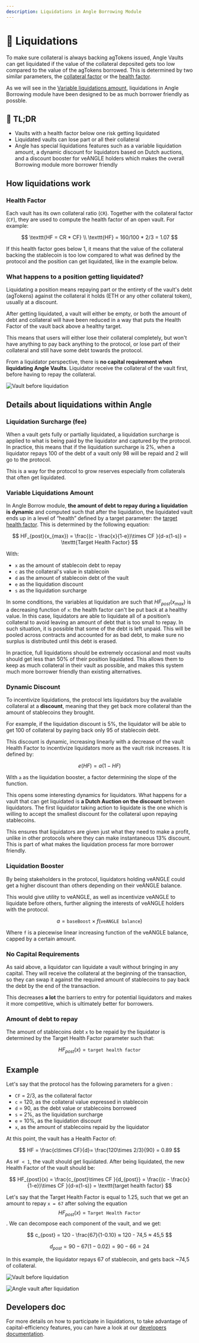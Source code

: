 ```yaml
---
description: Liquidations in Angle Borrowing Module
---
```


# 🎳 Liquidations

To make sure collateral is always backing agTokens issued, Angle Vaults can get liquidated if the value of the collateral deposited gets too low compared to the value of the agTokens borrowed. This is determined by two similar parameters, the [collateral factor](glossary.md) or the [health factor](glossary.md).

As we will see in the [Variable liquidations amount](liquidations.md#variable-liquidations-amount), liquidations in Angle Borrowing module have been designed to be as much borrower friendly as possble.

## 🔎 TL;DR

- Vaults with a health factor below one risk getting liquidated
- Liquidated vaults can lose part or all their collateral
- Angle has special liquidations features such as a variable liquidation amount, a dynamic discount for liquidators based on Dutch auctions, and a discount booster for veANGLE holders which makes the overall Borrowing module more borrower friendly

## How liquidations work

### Health Factor

Each vault has its own collateral ratio (`CR`). Together with the collateral factor (`CF`), they are used to compute the health factor of an open vault. For example:

$$
\texttt{HF = CR * CF} \\ \texttt{HF} = 160/100 * 2/3 = 1.07
$$

If this health factor goes below 1, it means that the value of the collateral backing the stablecoin is too low compared to what was defined by the protocol and the position can get liquidated, like in the example below.

### What happens to a position getting liquidated?

Liquidating a position means repaying part or the entirety of the vault's debt (agTokens) against the collateral it holds (ETH or any other collateral token), usually at a discount.

After getting liquidated, a vault will either be empty, or both the amount of debt and collateral will have been reduced in a way that puts the Health Factor of the vault back above a healthy target.

This means that users will either lose their collateral completely, but won't have anything to pay back anything to the protocol, or lose part of their collateral and still have some debt towards the protocol.

From a liquidator perspective, there is **no capital requirement when liquidating Angle Vaults**. Liquidator receive the collateral of the vault first, before having to repay the collateral.

![Vault before liquidation](../../.gitbook/assets/Vault%20before%20a%20liquidation.png)

## Details about liquidations within Angle

### Liquidation Surcharge (fee)

When a vault gets fully or partially liquidated, a liquidation surcharge is applied to what is being paid by the liquidator and captured by the protocol. In practice, this means that if the liquidation surcharge is 2%, when a liquidator repays 100 of the debt of a vault only 98 will be repaid and 2 will go to the protocol.

This is a way for the protocol to grow reserves especially from collaterals that often get liquidated.

### Variable Liquidations Amount

In Angle Borrow module, **the amount of debt to repay during a liquidation is dynamic** and computed such that after the liquidation, the liquidated vault ends up in a level of “health” defined by a target parameter: the [target health factor](glossary.md). This is determined by the following equation:

$$
HF_{post}(x_{max}) = \frac{(c - \frac{x}{1-e})\times CF }{d-x(1-s)} = \texttt{Target Health Factor}
$$

With:

- `x` as the amount of stablecoin debt to repay
- `c` as the collateral's value in stablecoin
- `d` as the amount of stablecoin debt of the vault
- `e` as the liquidation discount
- `s` as the liquidation surcharge

In some conditions, the variables at liquidation are such that $HF_{post}(x_{max})$ is a decreasing function of `x`: the health factor can't be put back at a healthy value. In this case, liquidators are able to liquidate all of a position’s collateral to avoid leaving an amount of debt that is too small to repay. In such situation, it is possible that some of the debt is left unpaid. This will be pooled across contracts and accounted for as bad debt, to make sure no surplus is distributed until this debt is erased.

In practice, full liquidations should be extremely occasional and most vaults should get less than 50% of their position liquidated. This allows them to keep as much collateral in their vault as possible, and makes this system much more borrower friendly than existing alternatives.

### Dynamic Discount

To incentivize liquidations, the protocol lets liquidators buy the available collateral at a **discount**, meaning that they get back more collateral than the amount of stablecoins they brought.

For example, if the liquidation discount is 5%, the liquidator will be able to get 100 of collateral by paying back only 95 of stablecoin debt.

This discount is dynamic, increasing linearly with a decrease of the vault Health Factor to incentivize liquidators more as the vault risk increases. It is defined by:

$$
e(HF) = a(1-HF)
$$

With `a` as the liquidation booster, a factor determining the slope of the function.

This opens some interesting dynamics for liquidators. What happens for a vault that can get liquidated is **a Dutch Auction on the discount** between liquidators. The first liquidator taking action to liquidate is the one which is willing to accept the smallest discount for the collateral upon repaying stablecoins.

This ensures that liquidators are given just what they need to make a profit, unlike in other protocols where they can make instantaneous 13% discount. This is part of what makes the liquidation process far more borrower friendly.

### Liquidation Booster

By being stakeholders in the protocol, liquidators holding veANGLE could get a higher discount than others depending on their veANGLE balance.

This would give utility to veANGLE, as well as incentivize veANGLE to liquidate before others, further aligning the interests of veANGLE holders with the protocol.

$$
a = \texttt{baseBoost} \times f(\texttt{veANGLE balance})
$$

Where `f` is a piecewise linear increasing function of the veANGLE balance, capped by a certain amount.

### No Capital Requirements

As said above, a liquidator can liquidate a vault without bringing in any capital. They will receive the collateral at the beginning of the transaction, so they can swap it against the required amount of stablecoins to pay back the debt by the end of the transaction.

This decreases **a lot** the barriers to entry for potential liquidators and makes it more competitive, which is ultimately better for borrowers.

### Amount of debt to repay

The amount of stablecoins debt `x` to be repaid by the liquidator is determined by the Target Health Factor parameter such that:

$$
HF_{post}(x) = \texttt{target health factor}
$$

## Example

Let's say that the protocol has the following parameters for a given :

- `CF` = 2/3, as the collateral factor
- `c` = 120, as the collateral value expressed in stablecoin
- `d` = 90, as the debt value or stablecoins borrowed
- `s` = 2%, as the liquidation surcharge
- `e` = 10%, as the liquidation discount
- `x`, as the amount of stablecoins repaid by the liquidator

At this point, the vault has a Health Factor of:

$$
HF = \frac{c\times CF}{d}= \frac{120\times 2/3}{90} = 0.89
$$

As `HF < 1`, the vault should get liquidated. After being liquidated, the new Health Factor of the vault should be:

$$
HF_{post}(x) = \frac{c_{post}\times CF }{d_{post}} = \frac{(c - \frac{x}{1-e})\times CF }{d-x(1-s)} = \texttt{target health factor}
$$

Let's say that the Target Health Factor is equal to 1.25, such that we get an amount to repay `x = 67` after solving the equation $$ HF_{post}(x) = \texttt{Target Health Factor}$$. We can decompose each component of the vault, and we get:

$$
c_{post} = 120 - \frac{67}{1-0.10} ≈ 120 - 74,5 ≈ 45,5
$$

$$
d_{post} = 90 - 67(1-0.02) = 90 - 66 = 24
$$

In this example, the liquidator repays 67 of stablecoin, and gets back ~74,5 of collateral.

![Vault before liquidation](../../.gitbook/assets/Vault%20before%20a%20liquidation.png)

![Angle vault after liquidation](../../.gitbook/assets/Vault%20post%20liquidation.png)

## Developers doc

For more details on how to participate in liquidations, to take advantage of capital-efficiency features, you can have a look at our [developers documentation](https://developers.angle.money/overview/guides/liquidations-borrowing).
